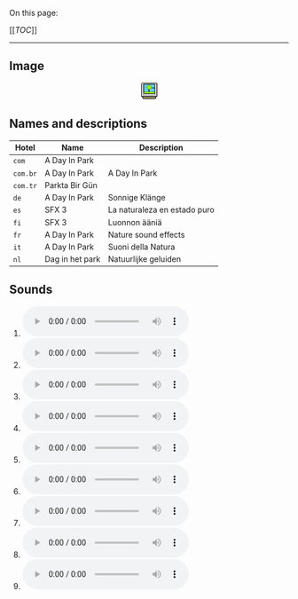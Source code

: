 On this page:

[[_TOC_]]

---

## Image

<div align="center">

![sound_set_22](../uploads/imgs/22.gif)

</div>

## Names and descriptions

| Hotel | Name | Description |
|-|-|-|
| `com` | A Day In Park |  |
| `com.br` | A Day In Park | A Day In Park |
| `com.tr` | Parkta Bir Gün |  |
| `de` | A Day In Park | Sonnige Klänge |
| `es` | SFX 3 | La naturaleza en estado puro |
| `fi` | SFX 3 | Luonnon ääniä |
| `fr` | A Day In Park | Nature sound effects |
| `it` | A Day In Park | Suoni della Natura |
| `nl` | Dag in het park | Natuurlijke geluiden |

## Sounds

1. ![Sample 190](../uploads/sounds/sound_machine_sample_190.mp3)
1. ![Sample 191](../uploads/sounds/sound_machine_sample_191.mp3)
1. ![Sample 192](../uploads/sounds/sound_machine_sample_192.mp3)
1. ![Sample 193](../uploads/sounds/sound_machine_sample_193.mp3)
1. ![Sample 194](../uploads/sounds/sound_machine_sample_194.mp3)
1. ![Sample 195](../uploads/sounds/sound_machine_sample_195.mp3)
1. ![Sample 196](../uploads/sounds/sound_machine_sample_196.mp3)
1. ![Sample 197](../uploads/sounds/sound_machine_sample_197.mp3)
1. ![Sample 198](../uploads/sounds/sound_machine_sample_198.mp3)